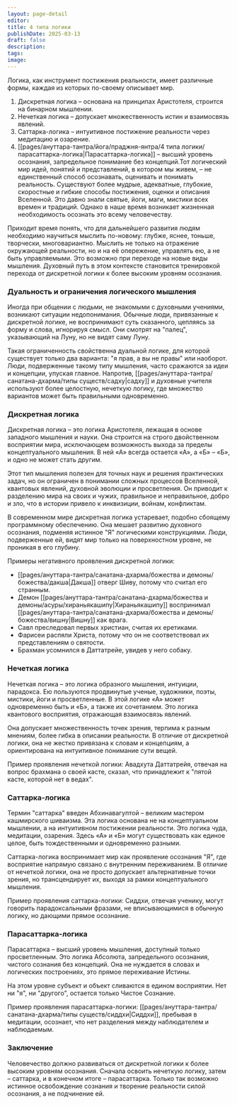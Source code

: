 ```yaml
---
layout: page-detail
editor: 
title: 4 типа логики
publishDate: 2025-03-13
draft: false
description: 
tags: 
image:
---
```

Логика, как инструмент постижения реальности, имеет различные формы, каждая из которых по-своему описывает мир. 

1. Дискретная логика – основана на принципах Аристотеля, строится на бинарном мышлении.
2. Нечеткая логика – допускает множественность истин и взаимосвязь явлений.
3. Саттарка-логика – интуитивное постижение реальности через медитацию и озарение.
4. [[pages/ануттара-тантра/йога/праджня-янтра/4 типа логики/парасаттарка-логика|Парасаттарка-логика]] – высший уровень осознания, запредельное понимание без концепций.Тот логический мир идей, понятий и представлений, в котором мы живем, – не единственный способ осознавать, оценивать и понимать реальность. Существуют более мудрые, адекватные, глубокие, скоростные и гибкие способы постижения, оценки и описания Вселенной. Это давно знали святые, йоги, маги, мистики всех времен и традиций. Однако в наше время возникает жизненная необходимость осознать это всему человечеству.

Приходит время понять, что для дальнейшего развития людям необходимо научиться мыслить по-новому: глубже, яснее, тоньше, творчески, многовариантно. Мыслить не только на отражение окружающей реальности, но и на её опережение, управлять ею, а не быть управляемыми. Это возможно при переходе на новые виды мышления. Духовный путь в этом контексте становится тренировкой перехода от дискретной логики к более высоким уровням осознания.

### Дуальность и ограничения логического мышления

Иногда при общении с людьми, не знакомыми с духовными учениями, возникают ситуации недопонимания. Обычные люди, привязанные к дискретной логике, не воспринимают суть сказанного, цепляясь за форму и слова, игнорируя смысл. Они смотрят на "палец", указывающий на Луну, но не видят саму Луну.

Такая ограниченность свойственна дуальной логике, для которой существует только два варианта: "я прав, а вы не правы" или наоборот. Люди, подверженные такому типу мышления, часто сражаются за идеи и концепции, упуская главное. Напротив, [[pages/ануттара-тантра/санатана-дхарма/типы существ/садху|садху]] и духовные учителя используют более целостную, нечеткую логику, где множество вариантов может быть правильными одновременно.

### Дискретная логика

Дискретная логика – это логика Аристотеля, лежащая в основе западного мышления и науки. Она строится на строго двойственном восприятии мира, исключающем возможность выхода за пределы концептуального мышления. В ней «А» всегда остается «А», а «Б» – «Б», и одно не может стать другим.

Этот тип мышления полезен для точных наук и решения практических задач, но он ограничен в понимании сложных процессов Вселенной, квантовых явлений, духовной эволюции и просветления. Он приводит к разделению мира на своих и чужих, правильное и неправильное, добро и зло, что в истории привело к инквизиции, войнам, конфликтам.

В современном мире дискретная логика устаревает, подобно сбоящему программному обеспечению. Она мешает развитию духовного осознания, подменяя истинное "Я" логическими конструкциями. Люди, подверженные ей, видят мир только на поверхностном уровне, не проникая в его глубину.

Примеры негативного проявления дискретной логики:

- [[pages/ануттара-тантра/санатана-дхарма/божества и демоны/божества/дакша|Дакша]] отверг Шиву, потому что считал его странным.
- Демон [[pages/ануттара-тантра/санатана-дхарма/божества и демоны/асуры/хираньякашипу|Хираньякашипу]] воспринимал [[pages/ануттара-тантра/санатана-дхарма/божества и демоны/божества/вишну|Вишну]] как врага.
- Савл преследовал первых христиан, считая их еретиками.
- Фарисеи распяли Христа, потому что он не соответствовал их представлениям о святости.
- Брахман усомнился в Даттатрейе, увидев у него собаку.

### Нечеткая логика

Нечеткая логика – это логика образного мышления, интуиции, парадокса. Ею пользуются продвинутые ученые, художники, поэты, мистики, йоги и просветленные. В этой логике «А» может одновременно быть и «Б», а также их сочетанием. Это логика квантового восприятия, отражающая взаимосвязь явлений.

Она допускает множественность точек зрения, терпима к разным мнениям, более гибка в описании реальности. В отличие от дискретной логики, она не жестко привязана к словам и концепциям, а ориентирована на интуитивное понимание сути вещей.

Пример проявления нечеткой логики: Авадхута Даттатрейя, отвечая на вопрос брахмана о своей касте, сказал, что принадлежит к "пятой касте, которой нет в ведах".

### Саттарка-логика

Термин "саттарка" введен Абхинавагуптой – великим мастером кашмирского шиваизма. Эта логика основана не на концептуальном мышлении, а на интуитивном постижении реальности. Это логика чуда, медитации, озарения. Здесь «А» и «Б» могут существовать как единое целое, быть тождественными и одновременно разными.

Саттарка-логика воспринимает мир как проявление осознания "Я", где восприятие напрямую связано с внутренним переживанием. В отличие от нечеткой логики, она не просто допускает альтернативные точки зрения, но трансцендирует их, выходя за рамки концептуального мышления.

Пример проявления саттарка-логики: Сиддхи, отвечая ученику, могут говорить парадоксальными фразами, не вписывающимися в обычную логику, но дающими прямое осознание.

### Парасаттарка-логика

Парасаттарка – высший уровень мышления, доступный только просветленным. Это логика Абсолюта, запредельного осознания, чистого сознания без концепций. Она не нуждается в словах и логических построениях, это прямое переживание Истины.

На этом уровне субъект и объект сливаются в едином восприятии. Нет ни "я", ни "другого", остается только Чистое Сознание.

Пример проявления парасаттарка-логики: [[pages/ануттара-тантра/санатана-дхарма/типы существ/сиддхи|Сиддхи]], пребывая в медитации, осознает, что нет разделения между наблюдателем и наблюдаемым.

### Заключение

Человечество должно развиваться от дискретной логики к более высоким уровням осознания. Сначала освоить нечеткую логику, затем – саттарка, и в конечном итоге – парасаттарка. Только так возможно истинное освобождение сознания и творение реальности силой осознания, а не подчинение ей.
